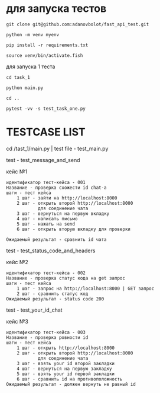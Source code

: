 # для запуска тестов

    git clone git@github.com:adanovbolot/fast_api_test.git
    
    python -m venv myenv
    
    pip install -r requirements.txt

    source venv/bin/activate.fish


для запуска 1 теста

    cd task_1
    
    python main.py

    cd ..
    
    pytest -vv -s test_task_one.py


# TESTCASE LIST

cd /tast_1/main.py | test file - test_main.py

test - test_message_and_send

кейс №1

    идентификатор тест-кейса - 001
    Название - проверка схожести id chat-a
    шаги - тест кейса
        1 шаг - зайти на http://localhost:8000
        2 шаг - открыть второй http://localhost:8000
                для соединение чата
        3 шаг - вернуться на первую вкладку
        4 шаг - написать письмо
        5 шаг - нажать на send
        6 шаг - открыть вторую вкладку для проверки 
        
    Ожидаемый результат - сравнить id чата

test - test_status_code_and_headers

кейс №2

    идентификатор тест-кейса - 002
    Название - проверка статус кода на get запрос
    шаги - тест кейса
        1 шаг - запрос на http://localhost:8000 | GET запрос
        2 шаг - сравнить статус код
    Ожидаемый результат - status code 200

test - test_your_id_chat 

кейс №3

    идентификатор тест-кейса - 003
    Название - проверка ровности id
    шаги - тест кейса
        1 шаг - открыть http://localhost:8000
        2 шаг - открыть второй http://localhost:8000
                для соединение чата
        3 шаг - взять your id второй закладки
        4 шаг - вернуться на первую закладку
        5 шаг - взять your id первой закладки
        6 шаг - сравнить id на противоположность 
    Ожидаемый результат - должен вернуть не равный id